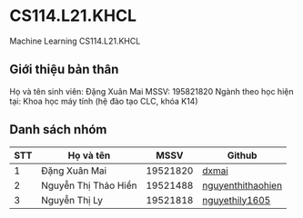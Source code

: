 # CS114.L21.KHCL
Machine Learning CS114.L21.KHCL

## Giới thiệu bản thân
Họ và tên sinh viên: Đặng Xuân Mai
MSSV: 195821820
Ngành theo học hiện tại: Khoa học máy tính (hệ đào tạo CLC, khóa K14)

## Danh sách nhóm
|**STT**|**Họ và tên**|**MSSV**|**Github**|
|---|---|---|---|
|1|Đặng Xuân Mai|19521820|[dxmai](https://github.com/dxmai/CS114.L21.KHCL/)|
|2|Nguyễn Thị Thảo Hiền|19521488|[nguyenthithaohien](https://github.com/nguyenthithaohien/CS114.L21.KHCL/)|
|3|Nguyễn Thị Ly|19521818|[nguyethily1605](https://github.com/nguyenthily1605/CS114.L21.KHCL/)|


